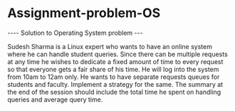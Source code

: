 # Assignment-problem-OS
---- Solution to Operating System problem ---


Sudesh Sharma is a Linux expert who wants to have an online system where he can
handle student queries. Since there can be multiple requests at any time he wishes to dedicate
a fixed amount of time to every request so that everyone gets a fair share of his time. He will
log into the system from 10am to 12am only. He wants to have separate requests queues for
students and faculty. Implement a strategy for the same. The summary at the end of the
session should include the total time he spent on handling queries and average query time.
